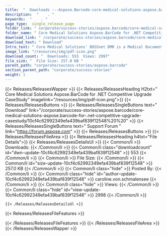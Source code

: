 ```yaml
---
title:  "  Downloads ---Aspose.Barcode-core-medical-solutions-aspose.barcode-for-.net-competitive-upgrade-casestudy . " 
description:  "    . " 
keywords:  "    . " 
page_type:  single_release_page
folder_link: " corporate/success-stories/aspose.barcode/core-medical-solutions-aspose.barcode-for-.net-competitive-upgrade-casestudy/"
folder_name: " Core Medical Solutions Aspose.BarCode for .NET Competitive Upgrade CaseStudy"
download_link: " /corporate/success-stories/aspose.barcode/core-medical-solutions-aspose.barcode-for-.net-competitive-upgrade-casestudy/10cf4c62992349efa439baf839f12548"
download_text: " Download"
Intro_text: " Core Medical Solutions' BOSSnet DMR is a Medical Document acquisition and displa..."
image_link: "/resources/img/pdf-icon.png"
download_count: "  Downloads: 553  Views: 2997"
file_size: "  File Size: 257.0 KB "
parent_path: "corporate/success-stories/aspose.barcode"
section_parent_path: "corporate/success-stories"
weight: 1 
---
```


{{< Releases/ReleasesWapper >}}
  {{< Releases/ReleasesHeading H2txt=" Core Medical Solutions Aspose.BarCode for .NET Competitive Upgrade CaseStudy" imagelink="/resources/img/pdf-icon.png">}}
  {{< Releases/ReleasesButtons >}}
    {{< Releases/ReleasesSingleButtons text=" Download" link="/corporate/success-stories/aspose.barcode/core-medical-solutions-aspose.barcode-for-.net-competitive-upgrade-casestudy/10cf4c62992349efa439baf839f12548%20%20" >}}
    {{< Releases/ReleasesSingleButtons text=" Support Forum " link="https://forum.aspose.com" >}}
  {{< Releases/ReleasesButtons >}}
  {{< Releases/ReleasesFileArea >}}
    {{< Releases/ReleasesHeading h4txt="File Details">}}
    {{< Releases/ReleasesDetailsUl >}}
            {{< Common/li  >}} Downloads: {{< /Common/li >}} 
      {{< Common/li class="downloadcount" id="dwn-update-10cf4c62992349efa439baf839f12548" >}} 553 {{< /Common/li >}} 
      {{< Common/li  >}} File Size: {{< /Common/li >}} 
      {{< Common/li id="size-update-10cf4c62992349efa439baf839f12548" >}} 257.0 KB {{< /Common/li >}} 
      {{< Common/li  class="hide" >}} Posted By: {{< /Common/li >}} 
      {{< Common/li class="hide" id="author-update-10cf4c62992349efa439baf839f12548" >}} caroline.von.schmalensee {{< /Common/li >}} 
      {{< Common/li class="hide"  >}} Views: {{< /Common/li >}} 
      {{< Common/li class="hide" id="view-update-10cf4c62992349efa439baf839f12548" >}} 2998 {{< /Common/li >}} 

    {{< /Releases/ReleasesDetailsUl >}}

  {{< Releases/ReleasesFileFeatures >}}
      
  {{< /Releases/ReleasesFileFeatures >}}
 {{< /Releases/ReleasesFileArea >}}
{{< /Releases/ReleasesWapper >}}


